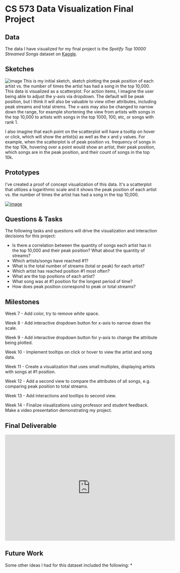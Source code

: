 # CS 573 Data Visualization Final Project

## Data

The data I have visualized for my final project is the *Spotify Top 10000 Streamed Songs* dataset on [Kaggle](https://www.kaggle.com/datasets/rakkesharv/spotify-top-10000-streamed-songs). 

## Sketches

![image](https://github.com/flanagancarlie/spotify-dataviz-project-proposal/blob/master/sketch.png?raw=true)
This is my initial sketch, sketch plotting the peak position of each artist vs. the number of times the artist has had a song in the top 10,000. This data is visualized as a scatterplot.
For action items, I imagine the user being able to adjust the y-axis via dropdown. The default will be peak position, but I think it will also be valuable to view other attributes, including peak streams and total strems. The x-axis may also be changed to narrow down the range, for example shortening the view from artists with songs in the top 10,000 to artists with songs in the top 1000, 100, etc, or songs with rank 1.

I also imagine that each point on the scatterplot will have a tooltip on hover or click, which will show the artist(s) as well as the x and y values. For example, when the scatterplot is of peak position vs. frequency of songs in the top 10k, hovering over a point would show an artist, their peak position, which songs are in the peak position, and their count of songs in the top 10k.



## Prototypes

I’ve created a proof of concept visualization of this data. It's a scatterplot that utilizes a logarithmic scale and it shows the peak position of each artist vs. the number of times the artist has had a song in the top 10,000.

[![image](https://github.com/flanagancarlie/spotify-dataviz-project-proposal/blob/master/image.png?raw=true)](https://vizhub.com/flanagancarlie/e0735266df4444bf9ce07f3badc48903)

## Questions & Tasks

The following tasks and questions will drive the visualization and interaction decisions for this project:

 * Is there a correlation between the quantity of songs each artist has in the top 10,000 and their peak position? What about the quantity of streams?
 * Which artists/songs have reached #1?
 * What is the total number of streams (total or peak) for each artist?
 * Which artist has reached position #1 most often?
 * What are the top positions of each artist?
 * What song was at #1 position for the longest period of time?
 * How does peak position correspond to peak or total streams? 

## Milestones

Week 7 - Add color, try to remove white space.

Week 8 - Add interactive dropdown button for x-axis to narrow down the scale.

Week 9 - Add interactive dropdown button for y-axis to change the attribute being plotted.

Week 10 - Implement tooltips on click or hover to view the artist and song data.

Week 11 - Create a visualization that uses small multiples, displaying artists with songs at #1 position.

Week 12 - Add a second view to compare the attributes of all songs, e.g. comparing peak position to total streams.

Week 13 - Add interactions and tooltips to second view. 

Week 14 - Finalize visualizations using professor and student feedback. Make a video presentation demonstrating my project.

## Final Deliverable
<iframe width="560" height="350" src="https://vizhub.com/flanagancarlie/c0e594f80f3a4bedb4f7ba4af3365a72?mode=embed" title="Final Project: Spotify Artist Peak Positions" frameborder="0" ></iframe>

## Future Work
Some other ideas I had for this dataset included the following: 
* 
